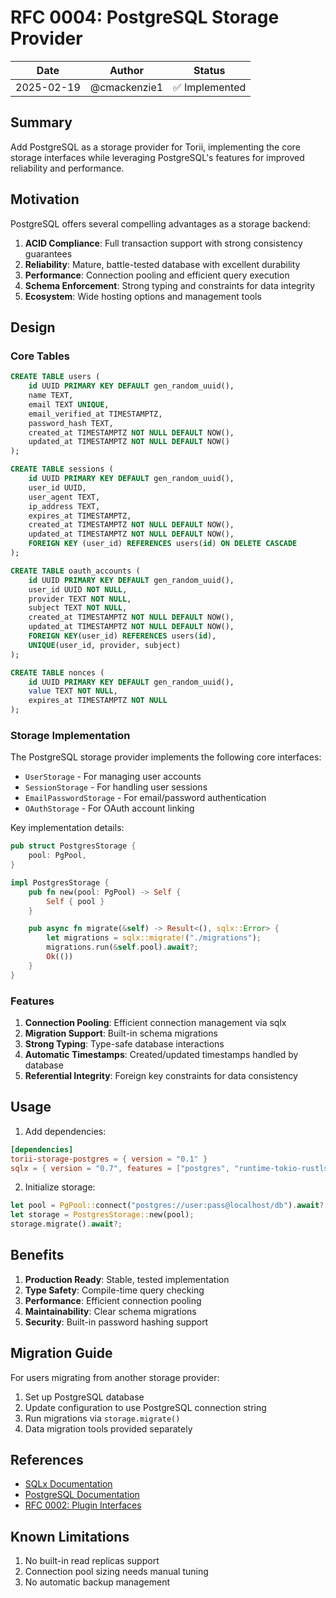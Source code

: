 # RFC 0004: PostgreSQL Storage Provider

| Date       | Author       | Status         |
| ---------- | ------------ | -------------- |
| 2025-02-19 | @cmackenzie1 | ✅ Implemented |

## Summary

Add PostgreSQL as a storage provider for Torii, implementing the core storage interfaces while leveraging PostgreSQL's features for improved reliability and performance.

## Motivation

PostgreSQL offers several compelling advantages as a storage backend:

1. **ACID Compliance**: Full transaction support with strong consistency guarantees
2. **Reliability**: Mature, battle-tested database with excellent durability
3. **Performance**: Connection pooling and efficient query execution
4. **Schema Enforcement**: Strong typing and constraints for data integrity
5. **Ecosystem**: Wide hosting options and management tools

## Design

### Core Tables

```sql
CREATE TABLE users (
    id UUID PRIMARY KEY DEFAULT gen_random_uuid(),
    name TEXT,
    email TEXT UNIQUE,
    email_verified_at TIMESTAMPTZ,
    password_hash TEXT,
    created_at TIMESTAMPTZ NOT NULL DEFAULT NOW(),
    updated_at TIMESTAMPTZ NOT NULL DEFAULT NOW()
);

CREATE TABLE sessions (
    id UUID PRIMARY KEY DEFAULT gen_random_uuid(),
    user_id UUID,
    user_agent TEXT,
    ip_address TEXT,
    expires_at TIMESTAMPTZ,
    created_at TIMESTAMPTZ NOT NULL DEFAULT NOW(),
    updated_at TIMESTAMPTZ NOT NULL DEFAULT NOW(),
    FOREIGN KEY (user_id) REFERENCES users(id) ON DELETE CASCADE
);

CREATE TABLE oauth_accounts (
    id UUID PRIMARY KEY DEFAULT gen_random_uuid(),
    user_id UUID NOT NULL,
    provider TEXT NOT NULL,
    subject TEXT NOT NULL,
    created_at TIMESTAMPTZ NOT NULL DEFAULT NOW(),
    updated_at TIMESTAMPTZ NOT NULL DEFAULT NOW(),
    FOREIGN KEY(user_id) REFERENCES users(id),
    UNIQUE(user_id, provider, subject)
);

CREATE TABLE nonces (
    id UUID PRIMARY KEY DEFAULT gen_random_uuid(),
    value TEXT NOT NULL,
    expires_at TIMESTAMPTZ NOT NULL
);
```

### Storage Implementation

The PostgreSQL storage provider implements the following core interfaces:

- `UserStorage` - For managing user accounts
- `SessionStorage` - For handling user sessions
- `EmailPasswordStorage` - For email/password authentication
- `OAuthStorage` - For OAuth account linking

Key implementation details:

```rust
pub struct PostgresStorage {
    pool: PgPool,
}

impl PostgresStorage {
    pub fn new(pool: PgPool) -> Self {
        Self { pool }
    }

    pub async fn migrate(&self) -> Result<(), sqlx::Error> {
        let migrations = sqlx::migrate!("./migrations");
        migrations.run(&self.pool).await?;
        Ok(())
    }
}
```

### Features

1. **Connection Pooling**: Efficient connection management via sqlx
2. **Migration Support**: Built-in schema migrations
3. **Strong Typing**: Type-safe database interactions
4. **Automatic Timestamps**: Created/updated timestamps handled by database
5. **Referential Integrity**: Foreign key constraints for data consistency

## Usage

1. Add dependencies:

```toml
[dependencies]
torii-storage-postgres = { version = "0.1" }
sqlx = { version = "0.7", features = ["postgres", "runtime-tokio-rustls"] }
```

2. Initialize storage:

```rust
let pool = PgPool::connect("postgres://user:pass@localhost/db").await?;
let storage = PostgresStorage::new(pool);
storage.migrate().await?;
```

## Benefits

1. **Production Ready**: Stable, tested implementation
2. **Type Safety**: Compile-time query checking
3. **Performance**: Efficient connection pooling
4. **Maintainability**: Clear schema migrations
5. **Security**: Built-in password hashing support

## Migration Guide

For users migrating from another storage provider:

1. Set up PostgreSQL database
2. Update configuration to use PostgreSQL connection string
3. Run migrations via `storage.migrate()`
4. Data migration tools provided separately

## References

- [SQLx Documentation](https://docs.rs/sqlx)
- [PostgreSQL Documentation](https://www.postgresql.org/docs/)
- [RFC 0002: Plugin Interfaces](./002-plugin-interfaces.md)

## Known Limitations

1. No built-in read replicas support
2. Connection pool sizing needs manual tuning
3. No automatic backup management
